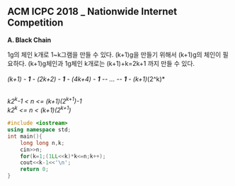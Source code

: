 ## ACM ICPC 2018 _ Nationwide Internet Competition
**A. Black Chain**<br>

1g의 체인 k개로 1~k그램을 만들 수 있다. (k+1)g을 만들기 위해서 (k+1)g의 체인이 필요하다. (k+1)g체인과 1g체인 k개로는 (k+1)+k=2k+1 까지 만들 수 있다.<br><br>
*(k+1) - **1** - (2k+2) - **1** - (4k+4) - **1** -- ... -- **1** - (k+1)*(2^k)*<br><br>

*k2<sup>k</sup>-1 < n <= (k+1)(2<sup>k+1</sup>)-1<br>
k2<sup>k</sup> <= n < (k+1)(2<sup>k+1</sup>)<br>*

```cpp
#include <iostream>
using namespace std;
int main(){
    long long n,k;
    cin>>n;
    for(k=1;(1LL<<k)*k<=n;k++);
    cout<<k-1<<'\n';
    return 0;
}
```